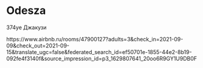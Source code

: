 # Odesza
<p>
374уе Джакузи
<p> https://www.airbnb.ru/rooms/47900127?adults=3&check_in=2021-09-09&check_out=2021-09-15&translate_ugc=false&federated_search_id=ef50701e-1855-44e2-8b19-092fe4f3140f&source_impression_id=p3_1629807641_20oo6R9GY1U9DB0F

